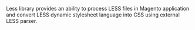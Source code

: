 Less library provides an ability to process LESS files in Magento application and convert
LESS dynamic stylesheet language into CSS using external LESS parser.